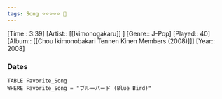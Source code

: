 ```yaml
---
tags: Song ⭐⭐⭐⭐⭐ 💛
---
```

[Time:: 3:39]
[Artist:: [[Ikimonogakaru]] ]
[Genre:: J-Pop]
[Played:: 40]
[Album:: [[Chou Ikimonobakari Tennen Kinen Members (2008)]]]
[Year:: 2008]
### Dates
````dataview
TABLE Favorite_Song
WHERE Favorite_Song = "ブルーバード (Blue Bird)"
````